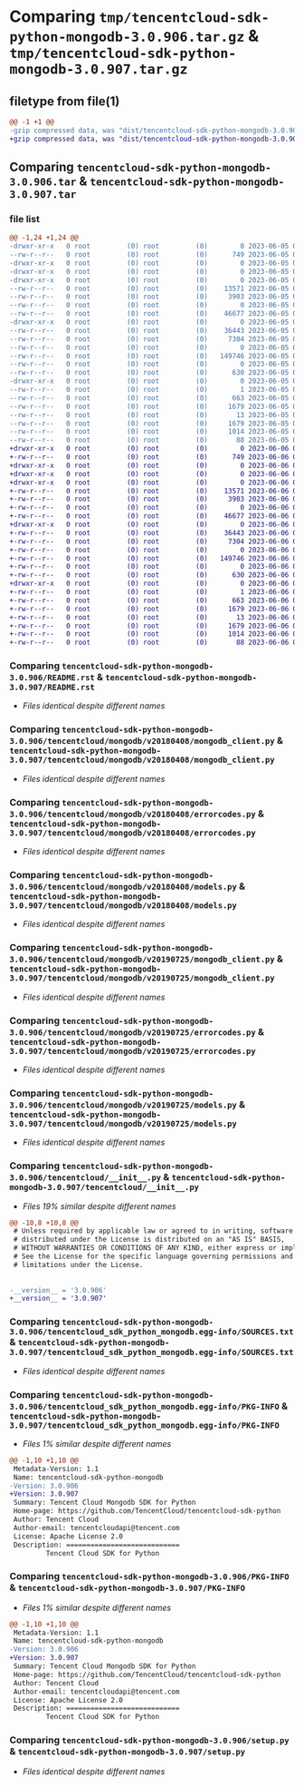# Comparing `tmp/tencentcloud-sdk-python-mongodb-3.0.906.tar.gz` & `tmp/tencentcloud-sdk-python-mongodb-3.0.907.tar.gz`

## filetype from file(1)

```diff
@@ -1 +1 @@
-gzip compressed data, was "dist/tencentcloud-sdk-python-mongodb-3.0.906.tar", last modified: Mon Jun  5 00:38:31 2023, max compression
+gzip compressed data, was "dist/tencentcloud-sdk-python-mongodb-3.0.907.tar", last modified: Tue Jun  6 02:30:47 2023, max compression
```

## Comparing `tencentcloud-sdk-python-mongodb-3.0.906.tar` & `tencentcloud-sdk-python-mongodb-3.0.907.tar`

### file list

```diff
@@ -1,24 +1,24 @@
-drwxr-xr-x   0 root         (0) root         (0)        0 2023-06-05 00:38:31.000000 tencentcloud-sdk-python-mongodb-3.0.906/
--rw-r--r--   0 root         (0) root         (0)      749 2023-06-05 00:38:31.000000 tencentcloud-sdk-python-mongodb-3.0.906/README.rst
-drwxr-xr-x   0 root         (0) root         (0)        0 2023-06-05 00:38:31.000000 tencentcloud-sdk-python-mongodb-3.0.906/tencentcloud/
-drwxr-xr-x   0 root         (0) root         (0)        0 2023-06-05 00:38:31.000000 tencentcloud-sdk-python-mongodb-3.0.906/tencentcloud/mongodb/
-drwxr-xr-x   0 root         (0) root         (0)        0 2023-06-05 00:38:31.000000 tencentcloud-sdk-python-mongodb-3.0.906/tencentcloud/mongodb/v20180408/
--rw-r--r--   0 root         (0) root         (0)    13571 2023-06-05 00:38:31.000000 tencentcloud-sdk-python-mongodb-3.0.906/tencentcloud/mongodb/v20180408/mongodb_client.py
--rw-r--r--   0 root         (0) root         (0)     3903 2023-06-05 00:38:31.000000 tencentcloud-sdk-python-mongodb-3.0.906/tencentcloud/mongodb/v20180408/errorcodes.py
--rw-r--r--   0 root         (0) root         (0)        0 2023-06-05 00:38:31.000000 tencentcloud-sdk-python-mongodb-3.0.906/tencentcloud/mongodb/v20180408/__init__.py
--rw-r--r--   0 root         (0) root         (0)    46677 2023-06-05 00:38:31.000000 tencentcloud-sdk-python-mongodb-3.0.906/tencentcloud/mongodb/v20180408/models.py
-drwxr-xr-x   0 root         (0) root         (0)        0 2023-06-05 00:38:31.000000 tencentcloud-sdk-python-mongodb-3.0.906/tencentcloud/mongodb/v20190725/
--rw-r--r--   0 root         (0) root         (0)    36443 2023-06-05 00:38:31.000000 tencentcloud-sdk-python-mongodb-3.0.906/tencentcloud/mongodb/v20190725/mongodb_client.py
--rw-r--r--   0 root         (0) root         (0)     7304 2023-06-05 00:38:31.000000 tencentcloud-sdk-python-mongodb-3.0.906/tencentcloud/mongodb/v20190725/errorcodes.py
--rw-r--r--   0 root         (0) root         (0)        0 2023-06-05 00:38:31.000000 tencentcloud-sdk-python-mongodb-3.0.906/tencentcloud/mongodb/v20190725/__init__.py
--rw-r--r--   0 root         (0) root         (0)   149746 2023-06-05 00:38:31.000000 tencentcloud-sdk-python-mongodb-3.0.906/tencentcloud/mongodb/v20190725/models.py
--rw-r--r--   0 root         (0) root         (0)        0 2023-06-05 00:38:31.000000 tencentcloud-sdk-python-mongodb-3.0.906/tencentcloud/mongodb/__init__.py
--rw-r--r--   0 root         (0) root         (0)      630 2023-06-05 00:38:31.000000 tencentcloud-sdk-python-mongodb-3.0.906/tencentcloud/__init__.py
-drwxr-xr-x   0 root         (0) root         (0)        0 2023-06-05 00:38:31.000000 tencentcloud-sdk-python-mongodb-3.0.906/tencentcloud_sdk_python_mongodb.egg-info/
--rw-r--r--   0 root         (0) root         (0)        1 2023-06-05 00:38:31.000000 tencentcloud-sdk-python-mongodb-3.0.906/tencentcloud_sdk_python_mongodb.egg-info/dependency_links.txt
--rw-r--r--   0 root         (0) root         (0)      663 2023-06-05 00:38:31.000000 tencentcloud-sdk-python-mongodb-3.0.906/tencentcloud_sdk_python_mongodb.egg-info/SOURCES.txt
--rw-r--r--   0 root         (0) root         (0)     1679 2023-06-05 00:38:31.000000 tencentcloud-sdk-python-mongodb-3.0.906/tencentcloud_sdk_python_mongodb.egg-info/PKG-INFO
--rw-r--r--   0 root         (0) root         (0)       13 2023-06-05 00:38:31.000000 tencentcloud-sdk-python-mongodb-3.0.906/tencentcloud_sdk_python_mongodb.egg-info/top_level.txt
--rw-r--r--   0 root         (0) root         (0)     1679 2023-06-05 00:38:31.000000 tencentcloud-sdk-python-mongodb-3.0.906/PKG-INFO
--rw-r--r--   0 root         (0) root         (0)     1014 2023-06-05 00:38:31.000000 tencentcloud-sdk-python-mongodb-3.0.906/setup.py
--rw-r--r--   0 root         (0) root         (0)       88 2023-06-05 00:38:31.000000 tencentcloud-sdk-python-mongodb-3.0.906/setup.cfg
+drwxr-xr-x   0 root         (0) root         (0)        0 2023-06-06 02:30:47.000000 tencentcloud-sdk-python-mongodb-3.0.907/
+-rw-r--r--   0 root         (0) root         (0)      749 2023-06-06 02:30:47.000000 tencentcloud-sdk-python-mongodb-3.0.907/README.rst
+drwxr-xr-x   0 root         (0) root         (0)        0 2023-06-06 02:30:47.000000 tencentcloud-sdk-python-mongodb-3.0.907/tencentcloud/
+drwxr-xr-x   0 root         (0) root         (0)        0 2023-06-06 02:30:47.000000 tencentcloud-sdk-python-mongodb-3.0.907/tencentcloud/mongodb/
+drwxr-xr-x   0 root         (0) root         (0)        0 2023-06-06 02:30:47.000000 tencentcloud-sdk-python-mongodb-3.0.907/tencentcloud/mongodb/v20180408/
+-rw-r--r--   0 root         (0) root         (0)    13571 2023-06-06 02:30:47.000000 tencentcloud-sdk-python-mongodb-3.0.907/tencentcloud/mongodb/v20180408/mongodb_client.py
+-rw-r--r--   0 root         (0) root         (0)     3903 2023-06-06 02:30:47.000000 tencentcloud-sdk-python-mongodb-3.0.907/tencentcloud/mongodb/v20180408/errorcodes.py
+-rw-r--r--   0 root         (0) root         (0)        0 2023-06-06 02:30:47.000000 tencentcloud-sdk-python-mongodb-3.0.907/tencentcloud/mongodb/v20180408/__init__.py
+-rw-r--r--   0 root         (0) root         (0)    46677 2023-06-06 02:30:47.000000 tencentcloud-sdk-python-mongodb-3.0.907/tencentcloud/mongodb/v20180408/models.py
+drwxr-xr-x   0 root         (0) root         (0)        0 2023-06-06 02:30:47.000000 tencentcloud-sdk-python-mongodb-3.0.907/tencentcloud/mongodb/v20190725/
+-rw-r--r--   0 root         (0) root         (0)    36443 2023-06-06 02:30:47.000000 tencentcloud-sdk-python-mongodb-3.0.907/tencentcloud/mongodb/v20190725/mongodb_client.py
+-rw-r--r--   0 root         (0) root         (0)     7304 2023-06-06 02:30:47.000000 tencentcloud-sdk-python-mongodb-3.0.907/tencentcloud/mongodb/v20190725/errorcodes.py
+-rw-r--r--   0 root         (0) root         (0)        0 2023-06-06 02:30:47.000000 tencentcloud-sdk-python-mongodb-3.0.907/tencentcloud/mongodb/v20190725/__init__.py
+-rw-r--r--   0 root         (0) root         (0)   149746 2023-06-06 02:30:47.000000 tencentcloud-sdk-python-mongodb-3.0.907/tencentcloud/mongodb/v20190725/models.py
+-rw-r--r--   0 root         (0) root         (0)        0 2023-06-06 02:30:47.000000 tencentcloud-sdk-python-mongodb-3.0.907/tencentcloud/mongodb/__init__.py
+-rw-r--r--   0 root         (0) root         (0)      630 2023-06-06 02:30:47.000000 tencentcloud-sdk-python-mongodb-3.0.907/tencentcloud/__init__.py
+drwxr-xr-x   0 root         (0) root         (0)        0 2023-06-06 02:30:47.000000 tencentcloud-sdk-python-mongodb-3.0.907/tencentcloud_sdk_python_mongodb.egg-info/
+-rw-r--r--   0 root         (0) root         (0)        1 2023-06-06 02:30:47.000000 tencentcloud-sdk-python-mongodb-3.0.907/tencentcloud_sdk_python_mongodb.egg-info/dependency_links.txt
+-rw-r--r--   0 root         (0) root         (0)      663 2023-06-06 02:30:47.000000 tencentcloud-sdk-python-mongodb-3.0.907/tencentcloud_sdk_python_mongodb.egg-info/SOURCES.txt
+-rw-r--r--   0 root         (0) root         (0)     1679 2023-06-06 02:30:47.000000 tencentcloud-sdk-python-mongodb-3.0.907/tencentcloud_sdk_python_mongodb.egg-info/PKG-INFO
+-rw-r--r--   0 root         (0) root         (0)       13 2023-06-06 02:30:47.000000 tencentcloud-sdk-python-mongodb-3.0.907/tencentcloud_sdk_python_mongodb.egg-info/top_level.txt
+-rw-r--r--   0 root         (0) root         (0)     1679 2023-06-06 02:30:47.000000 tencentcloud-sdk-python-mongodb-3.0.907/PKG-INFO
+-rw-r--r--   0 root         (0) root         (0)     1014 2023-06-06 02:30:47.000000 tencentcloud-sdk-python-mongodb-3.0.907/setup.py
+-rw-r--r--   0 root         (0) root         (0)       88 2023-06-06 02:30:47.000000 tencentcloud-sdk-python-mongodb-3.0.907/setup.cfg
```

### Comparing `tencentcloud-sdk-python-mongodb-3.0.906/README.rst` & `tencentcloud-sdk-python-mongodb-3.0.907/README.rst`

 * *Files identical despite different names*

### Comparing `tencentcloud-sdk-python-mongodb-3.0.906/tencentcloud/mongodb/v20180408/mongodb_client.py` & `tencentcloud-sdk-python-mongodb-3.0.907/tencentcloud/mongodb/v20180408/mongodb_client.py`

 * *Files identical despite different names*

### Comparing `tencentcloud-sdk-python-mongodb-3.0.906/tencentcloud/mongodb/v20180408/errorcodes.py` & `tencentcloud-sdk-python-mongodb-3.0.907/tencentcloud/mongodb/v20180408/errorcodes.py`

 * *Files identical despite different names*

### Comparing `tencentcloud-sdk-python-mongodb-3.0.906/tencentcloud/mongodb/v20180408/models.py` & `tencentcloud-sdk-python-mongodb-3.0.907/tencentcloud/mongodb/v20180408/models.py`

 * *Files identical despite different names*

### Comparing `tencentcloud-sdk-python-mongodb-3.0.906/tencentcloud/mongodb/v20190725/mongodb_client.py` & `tencentcloud-sdk-python-mongodb-3.0.907/tencentcloud/mongodb/v20190725/mongodb_client.py`

 * *Files identical despite different names*

### Comparing `tencentcloud-sdk-python-mongodb-3.0.906/tencentcloud/mongodb/v20190725/errorcodes.py` & `tencentcloud-sdk-python-mongodb-3.0.907/tencentcloud/mongodb/v20190725/errorcodes.py`

 * *Files identical despite different names*

### Comparing `tencentcloud-sdk-python-mongodb-3.0.906/tencentcloud/mongodb/v20190725/models.py` & `tencentcloud-sdk-python-mongodb-3.0.907/tencentcloud/mongodb/v20190725/models.py`

 * *Files identical despite different names*

### Comparing `tencentcloud-sdk-python-mongodb-3.0.906/tencentcloud/__init__.py` & `tencentcloud-sdk-python-mongodb-3.0.907/tencentcloud/__init__.py`

 * *Files 19% similar despite different names*

```diff
@@ -10,8 +10,8 @@
 # Unless required by applicable law or agreed to in writing, software
 # distributed under the License is distributed on an "AS IS" BASIS,
 # WITHOUT WARRANTIES OR CONDITIONS OF ANY KIND, either express or implied.
 # See the License for the specific language governing permissions and
 # limitations under the License.
 
 
-__version__ = '3.0.906'
+__version__ = '3.0.907'
```

### Comparing `tencentcloud-sdk-python-mongodb-3.0.906/tencentcloud_sdk_python_mongodb.egg-info/SOURCES.txt` & `tencentcloud-sdk-python-mongodb-3.0.907/tencentcloud_sdk_python_mongodb.egg-info/SOURCES.txt`

 * *Files identical despite different names*

### Comparing `tencentcloud-sdk-python-mongodb-3.0.906/tencentcloud_sdk_python_mongodb.egg-info/PKG-INFO` & `tencentcloud-sdk-python-mongodb-3.0.907/tencentcloud_sdk_python_mongodb.egg-info/PKG-INFO`

 * *Files 1% similar despite different names*

```diff
@@ -1,10 +1,10 @@
 Metadata-Version: 1.1
 Name: tencentcloud-sdk-python-mongodb
-Version: 3.0.906
+Version: 3.0.907
 Summary: Tencent Cloud Mongodb SDK for Python
 Home-page: https://github.com/TencentCloud/tencentcloud-sdk-python
 Author: Tencent Cloud
 Author-email: tencentcloudapi@tencent.com
 License: Apache License 2.0
 Description: ============================
         Tencent Cloud SDK for Python
```

### Comparing `tencentcloud-sdk-python-mongodb-3.0.906/PKG-INFO` & `tencentcloud-sdk-python-mongodb-3.0.907/PKG-INFO`

 * *Files 1% similar despite different names*

```diff
@@ -1,10 +1,10 @@
 Metadata-Version: 1.1
 Name: tencentcloud-sdk-python-mongodb
-Version: 3.0.906
+Version: 3.0.907
 Summary: Tencent Cloud Mongodb SDK for Python
 Home-page: https://github.com/TencentCloud/tencentcloud-sdk-python
 Author: Tencent Cloud
 Author-email: tencentcloudapi@tencent.com
 License: Apache License 2.0
 Description: ============================
         Tencent Cloud SDK for Python
```

### Comparing `tencentcloud-sdk-python-mongodb-3.0.906/setup.py` & `tencentcloud-sdk-python-mongodb-3.0.907/setup.py`

 * *Files identical despite different names*

